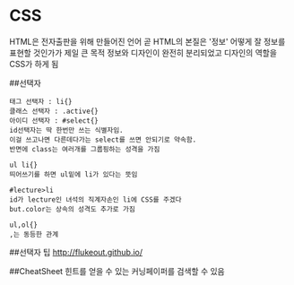 # CSS
HTML은 전자출판을 위해 만들어진 언어
곧 HTML의 본질은 '정보'
어떻게 잘 정보를 표현할 것인가가 제일 큰 목적
정보와 디자인이 완전히 분리되었고 디자인의 역할을 CSS가 하게 됨


##선택자
````
태그 선택자 : li{}
클래스 선택자 : .active{}
아이디 선택자 : #select{}
id선택자는 딱 한번만 쓰는 식별자임. 
이걸 쓰고나면 다른데다가는 select를 쓰면 안되기로 약속함.
반면에 class는 여러개를 그룹핑하는 성격을 가짐

ul li{}
띄어쓰기를 하면 ul밑에 li가 있다는 뜻임

#lecture>li
id가 lecture인 녀석의 직계자손인 li에 CSS를 주겠다
but.color는 상속의 성격도 추가로 가짐

ul,ol{}
,는 동등한 관계
````

##선택자 팁
http://flukeout.github.io/

##CheatSheet
힌트를 얻을 수 있는 커닝페이퍼를 검색할 수 있음